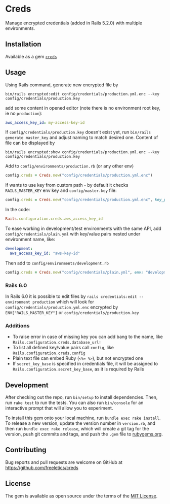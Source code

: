 # Creds

Manage encrypted credentials (added in Rails 5.2.0) with multiple environments.

## Installation

Available as a gem [`creds`](https://rubygems.org/gems/creds)

## Usage

Using Rails command, generate new encrypted file by
```
bin/rails encrypted:edit config/credentials/production.yml.enc --key config/credentials/production.key
```

add some content in opened editor (note there is no environment root key, ie no `production`):
```yaml
aws_access_key_id: my-access-key-id
```

If `config/credentials/production.key` doesn't exist yet, run `bin/rails generate master_key` and adjust naming to match desired one.
Content of file can be displayed by
```
bin/rails encrypted:show config/credentials/production.yml.enc --key config/credentials/production.key
```

Add to `config/environments/production.rb` (or any other env)
```ruby
config.creds = Creds.new("config/credentials/production.yml.enc")
```

If wants to use key from custom path - by default it checks `RAILS_MASTER_KEY` env key and `config/master.key` file:
```ruby
config.creds = Creds.new("config/credentials/production.yml.enc", key_path: "config/credentials/production.key")
```

In the code:
```ruby
Rails.configuration.creds.aws_access_key_id
```

To ease working in development/test environments with the same API, add `config/credentials/plain.yml` with key/value pairs
nested under environment name, like:
```yml
development:
  aws_access_key_id: "aws-key-id"
```

Then add to `config/environments/development.rb`
```ruby
config.creds = Creds.new("config/credentials/plain.yml", env: "development")
```

### Rails 6.0

In Rails 6.0 it is possible to edit files by `rails credentials:edit --environment production` which will look for
`config/credentials/production.yml.enc` encrypted by `ENV["RAILS_MASTER_KEY"]` or `config/credentials/production.key`

### Additions

* To raise error in case of missing key you can add bang to the name, like `Rails.configuration.creds.database_url!`
* To list all defined key/value pairs call `config`, like `Rails.configuration.creds.config`
* Plain text file can embed Ruby (`<%= %>`), but not encrypted one
* If `secret_key_base` is specified in credentials file, it will be assigned to `Rails.configuration.secret_key_base`, as it is required by Rails

## Development

After checking out the repo, run `bin/setup` to install dependencies. Then, run `rake test` to run the tests. You can also run `bin/console` for an interactive prompt that will allow you to experiment.

To install this gem onto your local machine, run `bundle exec rake install`. To release a new version, update the version number in `version.rb`, and then run `bundle exec rake release`, which will create a git tag for the version, push git commits and tags, and push the `.gem` file to [rubygems.org](https://rubygems.org).

## Contributing

Bug reports and pull requests are welcome on GitHub at https://github.com/freeletics/creds

## License

The gem is available as open source under the terms of the [MIT License](https://opensource.org/licenses/MIT).
